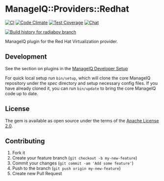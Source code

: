# ManageIQ::Providers::Redhat

[![CI](https://github.com/ManageIQ/manageiq-providers-red_hat_virtualization/actions/workflows/ci.yaml/badge.svg?branch=radjabov)](https://github.com/ManageIQ/manageiq-providers-red_hat_virtualization/actions/workflows/ci.yaml)
[![Code Climate](https://codeclimate.com/github/ManageIQ/manageiq-providers-red_hat_virtualization.svg)](https://codeclimate.com/github/ManageIQ/manageiq-providers-red_hat_virtualization)
[![Test Coverage](https://codeclimate.com/github/ManageIQ/manageiq-providers-red_hat_virtualization/badges/coverage.svg)](https://codeclimate.com/github/ManageIQ/manageiq-providers-red_hat_virtualization/coverage)
[![Chat](https://badges.gitter.im/Join%20Chat.svg)](https://gitter.im/ManageIQ/manageiq-providers-ovirt?utm_source=badge&utm_medium=badge&utm_campaign=pr-badge&utm_content=badge)

[![Build history for radjabov branch](https://buildstats.info/github/chart/ManageIQ/manageiq-providers-red_hat_virtualization?branch=radjabov&buildCount=50&includeBuildsFromPullRequest=false&showstats=false)](https://github.com/ManageIQ/manageiq-providers-red_hat_virtualization/actions?query=branch%3Amaster)

ManageIQ plugin for the Red Hat Virtualization provider.

## Development

See the section on plugins in the [ManageIQ Developer Setup](http://manageiq.org/docs/guides/developer_setup/plugins)

For quick local setup run `bin/setup`, which will clone the core ManageIQ repository under the *spec* directory and setup necessary config files. If you have already cloned it, you can run `bin/update` to bring the core ManageIQ code up to date.

## License

The gem is available as open source under the terms of the [Apache License 2.0](http://www.apache.org/licenses/LICENSE-2.0).

## Contributing

1. Fork it
2. Create your feature branch (`git checkout -b my-new-feature`)
3. Commit your changes (`git commit -am 'Add some feature'`)
4. Push to the branch (`git push origin my-new-feature`)
5. Create new Pull Request

